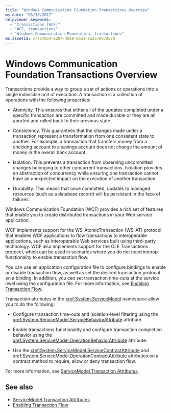 ```yaml
---
title: "Windows Communication Foundation Transactions Overview"
ms.date: "03/30/2017"
helpviewer_keywords: 
  - "transactions [WCF]"
  - "WCF, transactions"
  - "Windows Communication Foundation, transactions"
ms.assetid: c7757854-1207-4019-8b31-552578b7d570
---
```

# Windows Communication Foundation Transactions Overview
Transactions provide a way to group a set of actions or operations into a single indivisible unit of execution. A transaction is a collection of operations with the following properties:  
  
- Atomicity. This ensures that either all of the updates completed under a specific transaction are committed and made durable or they are all aborted and rolled back to their previous state.  
  
- Consistency. This guarantees that the changes made under a transaction represent a transformation from one consistent state to another. For example, a transaction that transfers money from a checking account to a savings account does not change the amount of money in the overall bank account.  
  
- Isolation. This prevents a transaction from observing uncommitted changes belonging to other concurrent transactions. Isolation provides an abstraction of concurrency while ensuring one transaction cannot have an unexpected impact on the execution of another transaction.  
  
- Durability. This means that once committed, updates to managed resources (such as a database record) will be persistent in the face of failures.  
  
 Windows Communication Foundation (WCF) provides a rich set of features that enable you to create distributed transactions in your Web service application.  
  
 WCF implements support for the WS-AtomicTransaction (WS-AT) protocol that enables WCF applications to flow transactions to interoperable applications, such as interoperable Web services built using third-party technology. WCF also implements support for the OLE Transactions protocol, which can be used in scenarios where you do not need interop functionality to enable transaction flow.  
  
 You can use an application configuration file to configure bindings to enable or disable transaction flow, as well as set the desired transaction protocol on a binding. In addition, you can set transaction time-outs at the service level using the configuration file. For more information, see [Enabling Transaction Flow](../../../../docs/framework/wcf/feature-details/enabling-transaction-flow.md).  
  
 Transaction attributes in the <xref:System.ServiceModel> namespace allow you to do the following:  
  
- Configure transaction time-outs and isolation-level filtering using the <xref:System.ServiceModel.ServiceBehaviorAttribute> attribute.  
  
- Enable transactions functionality and configure transaction completion behavior using the <xref:System.ServiceModel.OperationBehaviorAttribute> attribute.  
  
- Use the <xref:System.ServiceModel.ServiceContractAttribute> and <xref:System.ServiceModel.OperationContractAttribute> attributes on a contract method to require, allow or deny transaction flow.  
  
 For more information, see [ServiceModel Transaction Attributes](../../../../docs/framework/wcf/feature-details/servicemodel-transaction-attributes.md).  
  
## See also

- [ServiceModel Transaction Attributes](../../../../docs/framework/wcf/feature-details/servicemodel-transaction-attributes.md)
- [Enabling Transaction Flow](../../../../docs/framework/wcf/feature-details/enabling-transaction-flow.md)
